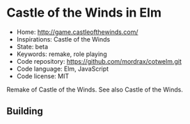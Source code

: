 # Castle of the Winds in Elm

- Home: http://game.castleofthewinds.com/
- Inspirations: Castle of the Winds
- State: beta
- Keywords: remake, role playing
- Code repository: https://github.com/mordrax/cotwelm.git
- Code language: Elm, JavaScript
- Code license: MIT

Remake of Castle of the Winds.
See also Castle of the Winds.

## Building
